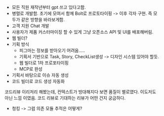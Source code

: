 - 모든 직원 재작년부터 gpt 쓰고 있다고함.
- 병렬로 개발함. 초기에 모여서 함께 Bolt로 프로토타이핑 -> 이후 각자 구현. 즉 모두가 같은 방향을 바라보게함.
- 고객 지원 Chat 개발
- 사용자가 제품 커스터마이징 할 수 있게 그냥 오픈소스 API 및 UI를 배포해버림.
- 웹 빌더?
- 기획 방식
	- 피그마는 정보를 받아오기 어려움.....
	- 기획서 기반으로 Task, Story, CheckList생성 -> 디자인 시스템 있어야 할듯.
	- 웹 빌더로 1차 프로포타이핑
	- MCP로 완성
- 기획서 바탕으로 이슈 자동 생성
- 코드 빌더로 코드 생성 자동화

코드리뷰 이리저리 해봤는데, 컨텍스트가 방대해지다 보면 품질이 별로였다. 이도저도 아닌 느낌 이였음. 코드 리뷰로 기대하는 리뷰가 어떤 건지 궁금하다.

- 청킹 -> 그럼 의존 모듈 추적은 어떻게?

